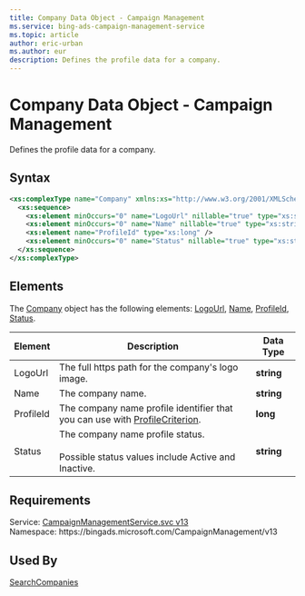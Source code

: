 ```yaml
---
title: Company Data Object - Campaign Management
ms.service: bing-ads-campaign-management-service
ms.topic: article
author: eric-urban
ms.author: eur
description: Defines the profile data for a company.
---
```

# Company Data Object - Campaign Management
Defines the profile data for a company. 

## Syntax
```xml
<xs:complexType name="Company" xmlns:xs="http://www.w3.org/2001/XMLSchema">
  <xs:sequence>
    <xs:element minOccurs="0" name="LogoUrl" nillable="true" type="xs:string" />
    <xs:element minOccurs="0" name="Name" nillable="true" type="xs:string" />
    <xs:element name="ProfileId" type="xs:long" />
    <xs:element minOccurs="0" name="Status" nillable="true" type="xs:string" />
  </xs:sequence>
</xs:complexType>
```

## <a name="elements"></a>Elements

The [Company](company.md) object has the following elements: [LogoUrl](#logourl), [Name](#name), [ProfileId](#profileid), [Status](#status).

|Element|Description|Data Type|
|-----------|---------------|-------------|
|<a name="logourl"></a>LogoUrl|The full https path for the company's logo image.|**string**|
|<a name="name"></a>Name|The company name.|**string**|
|<a name="profileid"></a>ProfileId|The company name profile identifier that you can use with [ProfileCriterion](profilecriterion.md#profileid).|**long**|
|<a name="status"></a>Status|The company name profile status.<br/><br/>Possible status values include Active and Inactive.|**string**|

## Requirements
Service: [CampaignManagementService.svc v13](https://campaign.api.bingads.microsoft.com/Api/Advertiser/CampaignManagement/v13/CampaignManagementService.svc)  
Namespace: https\://bingads.microsoft.com/CampaignManagement/v13  

## Used By
[SearchCompanies](searchcompanies.md)  
